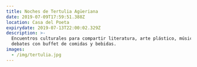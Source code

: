 ```yaml
---
title: Noches de Tertulia Agüeriana
date: 2019-07-09T17:59:51.388Z
location: Casa del Poeta
expirydate: 2019-07-13T22:00:02.329Z
description: >-
  Encuentros culturales para compartir literatura, arte plástico, música y
  debates con buffet de comidas y bebidas.
images:
  - /img/tertulia.jpg
---
```


